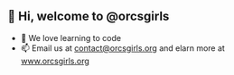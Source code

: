 ## 👋 Hi, welcome to @orcsgirls

- 👀 We love learning to code
- 📫 Email us at contact@orcsgirls.org and elarn more at www.orcsgirls.org
